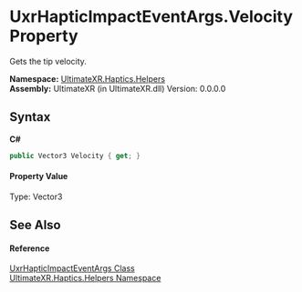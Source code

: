 # UxrHapticImpactEventArgs.Velocity Property 
 

Gets the tip velocity.

**Namespace:**&nbsp;<a href="N_UltimateXR_Haptics_Helpers">UltimateXR.Haptics.Helpers</a><br />**Assembly:**&nbsp;UltimateXR (in UltimateXR.dll) Version: 0.0.0.0

## Syntax

**C#**<br />
``` C#
public Vector3 Velocity { get; }
```


#### Property Value
Type: Vector3

## See Also


#### Reference
<a href="T_UltimateXR_Haptics_Helpers_UxrHapticImpactEventArgs">UxrHapticImpactEventArgs Class</a><br /><a href="N_UltimateXR_Haptics_Helpers">UltimateXR.Haptics.Helpers Namespace</a><br />